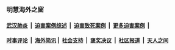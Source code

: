 
### 明慧海外之窗

####  [武汉肺炎](indexes/365.md?t=01080900) &nbsp;|&nbsp;  [迫害案例综述](indexes/328.md?t=01080900) &nbsp;|&nbsp; [迫害致死案例](indexes/277.md?t=01080900)  &nbsp;|&nbsp; [更多迫害案例](indexes/81.md?t=01080900)  &nbsp;|&nbsp; 
####  [时事评论](indexes/251.md?t=01080900) &nbsp;|&nbsp; [海外简讯](indexes/245.md?t=01080900)&nbsp;|&nbsp;  [社会支持](indexes/140.md?t=01080900) &nbsp;|&nbsp; [褒奖决议](indexes/282.md?t=01080900) &nbsp;|&nbsp; [社区报道](indexes/91.md?t=01080900)  &nbsp;|&nbsp; [天人之间](indexes/78.md?t=01080900) 


